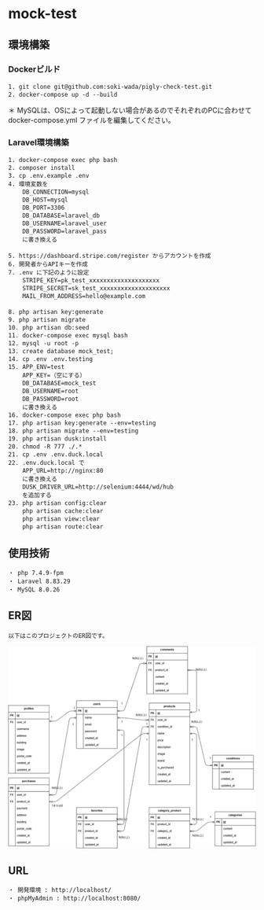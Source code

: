 # mock-test

## 環境構築
### Dockerビルド
    1. git clone git@github.com:soki-wada/pigly-check-test.git
    2. docker-compose up -d --build

  ＊ MySQLは、OSによって起動しない場合があるのでそれぞれのPCに合わせて docker-compose.yml ファイルを編集してください。

### Laravel環境構築
    1. docker-compose exec php bash
    2. composer install
    3. cp .env.example .env
    4. 環境変数を
        DB_CONNECTION=mysql
        DB_HOST=mysql
        DB_PORT=3306
        DB_DATABASE=laravel_db
        DB_USERNAME=laravel_user
        DB_PASSWORD=laravel_pass
        に書き換える

    5. https://dashboard.stripe.com/register からアカウントを作成
    6. 開発者からAPIキーを作成
    7. .env に下記のように設定
        STRIPE_KEY=pk_test_xxxxxxxxxxxxxxxxxxxx
        STRIPE_SECRET=sk_test_xxxxxxxxxxxxxxxxxxxx
        MAIL_FROM_ADDRESS=hello@example.com

    8. php artisan key:generate
    9. php artisan migrate
    10. php artisan db:seed
    11. docker-compose exec mysql bash
    12. mysql -u root -p
    13. create database mock_test;
    14. cp .env .env.testing
    15. APP_ENV=test
        APP_KEY=（空にする）
        DB_DATABASE=mock_test
        DB_USERNAME=root
        DB_PASSWORD=root 
        に書き換える
    16. docker-compose exec php bash
    17. php artisan key:generate --env=testing
    18. php artisan migrate --env=testing
    19. php artisan dusk:install
    20. chmod -R 777 ./.*
    21. cp .env .env.duck.local
    22. .env.duck.local で
        APP_URL=http://nginx:80
        に書き換える
        DUSK_DRIVER_URL=http://selenium:4444/wd/hub
        を追加する
    23. php artisan config:clear
        php artisan cache:clear
        php artisan view:clear
        php artisan route:clear



## 使用技術
    ・ php 7.4.9-fpm
    ・ Laravel 8.83.29
    ・ MySQL 8.0.26

## ER図
    以下はこのプロジェクトのER図です。

![ER図](https://github.com/soki-wada/mock1/blob/main/mock.png)

## URL
    ・ 開発環境 : http://localhost/
    ・ phpMyAdmin : http://localhost:8080/
